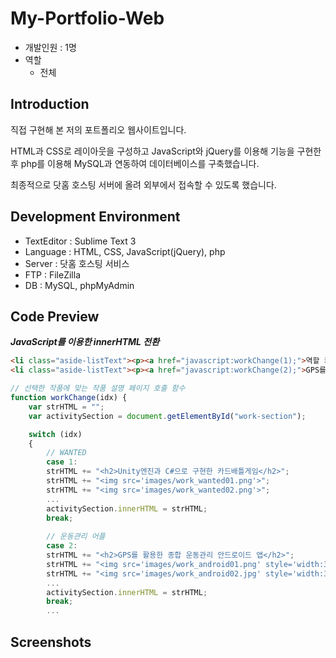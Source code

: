 # My-Portfolio-Web
- 개발인원 : 1명
- 역할
  - 전체
  
## Introduction
직접 구현해 본 저의 포트폴리오 웹사이트입니다.

HTML과 CSS로 레이아웃을 구성하고 JavaScript와 jQuery를 이용해 기능을 구현한 후 php를 이용해 MySQL과 연동하여 데이터베이스를 구축했습니다. 

최종적으로 닷홈 호스팅 서버에 올려 외부에서 접속할 수 있도록 했습니다.

## Development Environment
- TextEditor : Sublime Text 3
- Language : HTML, CSS, JavaScript(jQuery), php
- Server : 닷홈 호스팅 서비스
- FTP : FileZilla
- DB : MySQL, phpMyAdmin 

## Code Preview
***JavaScript를 이용한 innerHTML 전환***
```html
<li class="aside-listText"><p><a href="javascript:workChange(1);">역할 카드게임 'WANTED'</a></p></li>
<li class="aside-listText"><p><a href="javascript:workChange(2);">GPS를 활용한 운동관리 어플리케이션</a></p></li>
```
```JavaScript
// 선택한 작품에 맞는 작품 설명 페이지 호출 함수
function workChange(idx) {
	var strHTML = "";
	var activitySection = document.getElementById("work-section");

	switch (idx) 
	{
		// WANTED
		case 1:
		strHTML += "<h2>Unity엔진과 C#으로 구현한 카드배틀게임</h2>";
		strHTML += "<img src='images/work_wanted01.png'>";
		strHTML += "<img src='images/work_wanted02.png'>";
		...
		activitySection.innerHTML = strHTML;
		break;
		
		// 운동관리 어플
		case 2:
		strHTML += "<h2>GPS를 활용한 종합 운동관리 안드로이드 앱</h2>";
		strHTML += "<img src='images/work_android01.png' style='width:360px;height:640px;'>&nbsp";
		strHTML += "<img src='images/work_android02.jpg' style='width:360px;height:640px;'><br>";
		...
		activitySection.innerHTML = strHTML;
		break;
		...
 ```

## Screenshots
